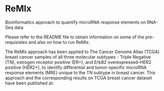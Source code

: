 # ReMIx
Bioinformatics approach to quantify microRNA response elements on RNA-Seq data


Please refer to the README file to obtain information on some of the pre-requisistes and also on how to run ReMIx.

The ReMIx approach has been applied to The Cancer Genome Atlas (TCGA) breast cancer samples of all three molecular subtypes - Triple Negative (TN), estrogen receptor positive (ER+), and ErbB2 overexpressed–HER2 positive (HER2+), to identify differential and tumor-specific microRNA response elements (MRE) unique to the TN subtype in breast cancer. This approach and the corresponding results on TCGA breast cancer dataset have been published at: 
